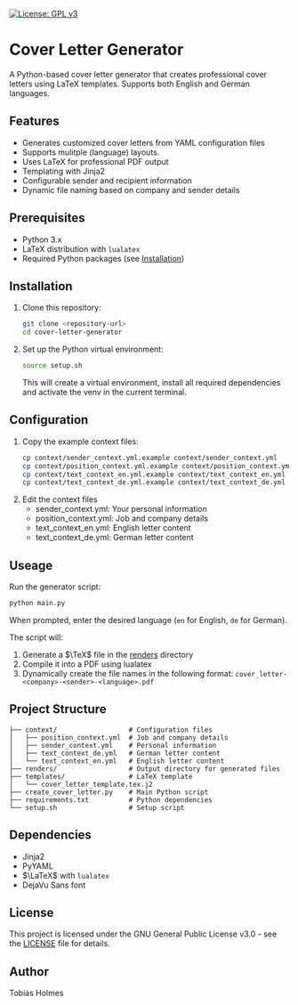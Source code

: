 [![License: GPL v3](https://img.shields.io/badge/License-GPLv3-blue.svg)](https://www.gnu.org/licenses/gpl-3.0)

# Cover Letter Generator

A Python-based cover letter generator that creates professional cover letters using LaTeX templates. Supports both English and German languages.

## Features

- Generates customized cover letters from YAML configuration files
- Supports mulitple (language) layouts.
- Uses LaTeX for professional PDF output
- Templating with Jinja2
- Configurable sender and recipient information
- Dynamic file naming based on company and sender details

## Prerequisites

- Python 3.x
- LaTeX distribution with `lualatex`
- Required Python packages (see [Installation](#installation))

## Installation

1. Clone this repository:
   ```bash
   git clone <repository-url>
   cd cover-letter-generator
   ```
2. Set up the Python virtual environment:
   ```bash
   source setup.sh
   ```
   This will create a virtual environment, install all required dependencies and activate the venv in the current terminal.

## Configuration

1. Copy the example context files:
   ```bash
   cp context/sender_context.yml.example context/sender_context.yml
   cp context/position_context.yml.example context/position_context.yml
   cp context/text_context_en.yml.example context/text_context_en.yml
   cp context/text_context_de.yml.example context/text_context_de.yml
   ```
2. Edit the context files
   - sender_context.yml: Your personal information
   - position_context.yml: Job and company details
   - text_context_en.yml: English letter content
   - text_context_de.yml: German letter content

## Useage

Run the generator script:

```bash
python main.py
```

When prompted, enter the desired language (`en` for English, `de` for German).

The script will:

1. Generate a $\TeX$ file in the [renders](/renders) directory
2. Compile it into a PDF using lualatex
3. Dynamically create the file names in the following format: `cover_letter-<company>-<sender>-<language>.pdf`

## Project Structure

```
├── context/                  # Configuration files
│   ├── position_context.yml  # Job and company details
│   ├── sender_context.yml    # Personal information
│   ├── text_context_de.yml   # German letter content
│   └── text_context_en.yml   # English letter content
├── renders/                  # Output directory for generated files
├── templates/                # LaTeX template
│   └── cover_letter_template.tex.j2
├── create_cover_letter.py    # Main Python script
├── requirements.txt          # Python dependencies
└── setup.sh                  # Setup script
```

## Dependencies

- Jinja2
- PyYAML
- $\LaTeX$ with `lualatex`
- DejaVu Sans font

## License

This project is licensed under the GNU General Public License v3.0 - see the [LICENSE](LICENSE) file for details.

## Author

Tobias Holmes
